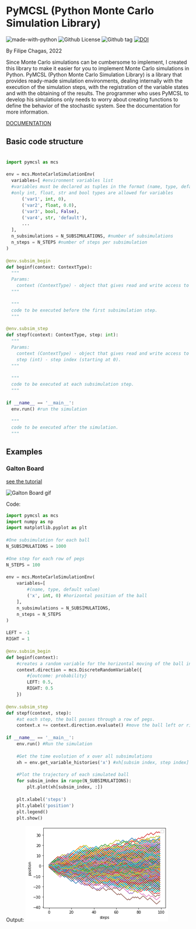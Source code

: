 # PyMCSL (Python Monte Carlo Simulation Library)

![made-with-python](https://img.shields.io/badge/Made%20with-Python-1f425f.svg)
![Github License](https://img.shields.io/github/license/FilipeChagasDev/PyMCSL)
![Github tag](https://img.shields.io/github/v/tag/FilipeChagasDev/PyMCSL)
[![DOI](https://zenodo.org/badge/500016774.svg)](https://zenodo.org/badge/latestdoi/500016774)

By Filipe Chagas, 2022

Since Monte Carlo simulations can be cumbersome to implement, I created this library to make it easier for you to implement Monte Carlo simulations in Python. PyMCSL (Python Monte Carlo Simulation Library) is a library that provides ready-made simulation environments, dealing internally with the execution of the simulation steps, with the registration of the variable states and with the obtaining of the results. The programmer who uses PyMCSL to develop his simulations only needs to worry about creating functions to define the behavior of the stochastic system. See the documentation for more information.

[DOCUMENTATION](https://pymcsl.readthedocs.io/)

## Basic code structure

```python

import pymcsl as mcs

env = mcs.MonteCarloSimulationEnv(
  variables=[ #environment variables list
  #variables must be declared as tuples in the format (name, type, default value).
  #only int, float, str and bool types are allowed for variables
      ('var1', int, 0),
      ('var2', float, 0.0),
      ('var3', bool, False),
      ('var4', str, 'default'),
      ...
  ],
  n_subsimulations = N_SUBSIMULATIONS, #number of subsimulations
  n_steps = N_STEPS #number of steps per subsimulation
)

@env.subsim_begin
def beginf(context: ContextType):
  """
  Params:
    context (ContextType) - object that gives read and write access to all the current states of the variables.
  """

  """
  code to be executed before the first subsimulation step.
  """

@env.subsim_step
def stepf(context: ContextType, step: int):
  """
  Params:
    context (ContextType) - object that gives read and write access to all the current states of the variables.
    step (int) - step index (starting at 0).
  """

  """
  code to be executed at each subsimulation step.
  """

if __name__ == '__main__':
  env.run() #run the simulation

  """
  code to be executed after the simulation.
  """
```

## Examples

### Galton Board

[see the tutorial](https://pymcsl.readthedocs.io/en/latest/examples/galtonboard.html)

![Galton Board gif](https://64.media.tumblr.com/02df8ba13155a78eab4bfb054d195684/tumblr_p5wrk7ZIYX1w6skpso1_500.gifv)

Code:

```python
import pymcsl as mcs
import numpy as np
import matplotlib.pyplot as plt

#One subsimulation for each ball
N_SUBSIMULATIONS = 1000

#One step for each row of pegs
N_STEPS = 100

env = mcs.MonteCarloSimulationEnv(
    variables=[
        #(name, type, default value)
        ('x', int, 0) #horizontal position of the ball 
    ],
    n_subsimulations = N_SUBSIMULATIONS, 
    n_steps = N_STEPS 
)

LEFT = -1
RIGHT = 1

@env.subsim_begin
def beginf(context):
    #creates a random variable for the horizontal moving of the ball in each step.
    context.direction = mcs.DiscreteRandomVariable({
        #{outcome: probability}
        LEFT: 0.5,  
        RIGHT: 0.5
    })

@env.subsim_step
def stepf(context, step):
    #at each step, the ball passes through a row of pegs.
    context.x += context.direction.evaluate() #move the ball left or right

if __name__ == '__main__':
    env.run() #Run the simulation

    #Get the time evolution of x over all subsimulations
    xh = env.get_variable_histories('x') #xh[subsim index, step index]

    #Plot the trajectory of each simulated ball
    for subsim_index in range(N_SUBSIMULATIONS):
        plt.plot(xh[subsim_index, :])

    plt.xlabel('steps')
    plt.ylabel('position')
    plt.legend()
    plt.show()
```

Output:
![galtonboard_graph](docs/imgs/examples_galtonboard_9_1.png)